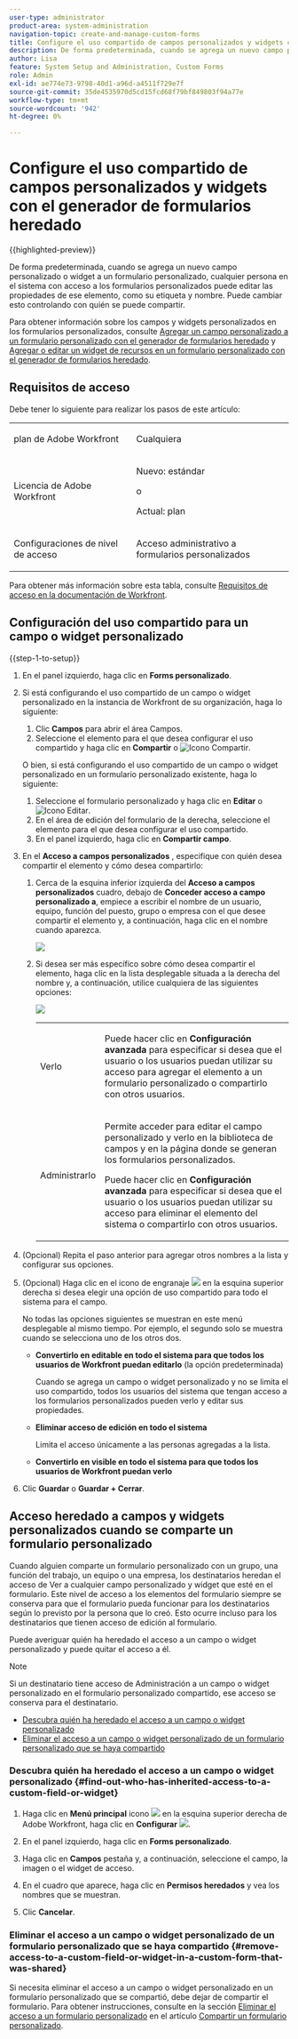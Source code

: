 ```yaml
---
user-type: administrator
product-area: system-administration
navigation-topic: create-and-manage-custom-forms
title: Configure el uso compartido de campos personalizados y widgets con el generador de formularios heredado
description: De forma predeterminada, cuando se agrega un nuevo campo personalizado o widget a un formulario personalizado, cualquier persona en el sistema con acceso a los formularios personalizados puede editar las propiedades de ese elemento, como su etiqueta y nombre. Puede cambiar esto controlando con quién se puede compartir.
author: Lisa
feature: System Setup and Administration, Custom Forms
role: Admin
exl-id: ae774e73-9798-40d1-a96d-a4511f729e7f
source-git-commit: 35de4535970d5cd15fcd68f79bf849803f94a77e
workflow-type: tm+mt
source-wordcount: '942'
ht-degree: 0%

---
```


# Configure el uso compartido de campos personalizados y widgets con el generador de formularios heredado

{{highlighted-preview}}

De forma predeterminada, cuando se agrega un nuevo campo personalizado o widget a un formulario personalizado, cualquier persona en el sistema con acceso a los formularios personalizados puede editar las propiedades de ese elemento, como su etiqueta y nombre. Puede cambiar esto controlando con quién se puede compartir.

Para obtener información sobre los campos y widgets personalizados en los formularios personalizados, consulte [Agregar un campo personalizado a un formulario personalizado con el generador de formularios heredado](../../../administration-and-setup/customize-workfront/create-manage-custom-forms/add-a-custom-field-to-a-custom-form.md) y [Agregar o editar un widget de recursos en un formulario personalizado con el generador de formularios heredado](../../../administration-and-setup/customize-workfront/create-manage-custom-forms/add-widget-or-edit-its-properties-in-a-custom-form.md).

## Requisitos de acceso

Debe tener lo siguiente para realizar los pasos de este artículo:

<table style="table-layout:auto"> 
 <col> 
 <col> 
 <tbody> 
  <tr data-mc-conditions=""> 
   <td role="rowheader"> <p>plan de Adobe Workfront</p> </td> 
   <td>Cualquiera</td> 
  </tr> 
  <tr> 
   <td role="rowheader">Licencia de Adobe Workfront</td> 
   <td>
   <p>Nuevo: estándar</p>
   <p>o</p>
   <p>Actual: plan</p></td>
  </tr> 
  <tr data-mc-conditions=""> 
   <td role="rowheader">Configuraciones de nivel de acceso</td> 
   <td> <p>Acceso administrativo a formularios personalizados</p> </td> 
  </tr> 
 </tbody> 
</table>

Para obtener más información sobre esta tabla, consulte [Requisitos de acceso en la documentación de Workfront](/help/quicksilver/administration-and-setup/add-users/access-levels-and-object-permissions/access-level-requirements-in-documentation.md).

## Configuración del uso compartido para un campo o widget personalizado

{{step-1-to-setup}}

1. En el panel izquierdo, haga clic en **Forms personalizado**.
1. Si está configurando el uso compartido de un campo o widget personalizado en la instancia de Workfront de su organización, haga lo siguiente:

   1. Clic **Campos** para abrir el área Campos.
   1. Seleccione el elemento para el que desea configurar el uso compartido y haga clic en **Compartir** <span class="preview">o ![Icono Compartir](assets/share-icon.png).</span>

   O bien, si está configurando el uso compartido de un campo o widget personalizado en un formulario personalizado existente, haga lo siguiente:

   1. Seleccione el formulario personalizado y haga clic en **Editar** <span class="preview">o ![Icono Editar](assets/edit-icon.png).</span>
   1. En el área de edición del formulario de la derecha, seleccione el elemento para el que desea configurar el uso compartido.
   1. En el panel izquierdo, haga clic en **Compartir campo**.

1. En el **Acceso a campos personalizados** , especifique con quién desea compartir el elemento y cómo desea compartirlo:

   1. Cerca de la esquina inferior izquierda del **Acceso a campos personalizados** cuadro, debajo de **Conceder acceso a campo personalizado a**, empiece a escribir el nombre de un usuario, equipo, función del puesto, grupo o empresa con el que desee compartir el elemento y, a continuación, haga clic en el nombre cuando aparezca.

      ![](assets/share-field-give-access-to.jpg)

   1. Si desea ser más específico sobre cómo desea compartir el elemento, haga clic en la lista desplegable situada a la derecha del nombre y, a continuación, utilice cualquiera de las siguientes opciones:

      ![](assets/share-field-view-mng-options.jpg)

      <table style="table-layout:auto"> 
       <col> 
       <col> 
       <tbody> 
        <tr> 
         <td role="rowheader">Verlo</td> 
         <td> <p>Puede hacer clic en <strong>Configuración avanzada</strong> para especificar si desea que el usuario o los usuarios puedan utilizar su acceso para agregar el elemento a un formulario personalizado o compartirlo con otros usuarios.</p> </td> 
        </tr> 
        <tr> 
         <td role="rowheader">Administrarlo</td> 
         <td> <p>Permite acceder para editar el campo personalizado y verlo en la biblioteca de campos y en la página donde se generan los formularios personalizados.</p> <p>Puede hacer clic en <strong>Configuración avanzada</strong> para especificar si desea que el usuario o los usuarios puedan utilizar su acceso para eliminar el elemento del sistema o compartirlo con otros usuarios.</p> </td> 
        </tr> 
       </tbody> 
      </table>

1. (Opcional) Repita el paso anterior para agregar otros nombres a la lista y configurar sus opciones.
1. (Opcional) Haga clic en el icono de engranaje ![](assets/gear-icon-settings.png) en la esquina superior derecha si desea elegir una opción de uso compartido para todo el sistema para el campo.

   No todas las opciones siguientes se muestran en este menú desplegable al mismo tiempo. Por ejemplo, el segundo solo se muestra cuando se selecciona uno de los otros dos.

   * **Convertirlo en editable en todo el sistema para que todos los usuarios de Workfront puedan editarlo** (la opción predeterminada)

     Cuando se agrega un campo o widget personalizado y no se limita el uso compartido, todos los usuarios del sistema que tengan acceso a los formularios personalizados pueden verlo y editar sus propiedades.

   * **Eliminar acceso de edición en todo el sistema**

     Limita el acceso únicamente a las personas agregadas a la lista.

   * **Convertirlo en visible en todo el sistema para que todos los usuarios de Workfront puedan verlo**

1. Clic **Guardar** o **Guardar + Cerrar**.

## Acceso heredado a campos y widgets personalizados cuando se comparte un formulario personalizado

Cuando alguien comparte un formulario personalizado con un grupo, una función del trabajo, un equipo o una empresa, los destinatarios heredan el acceso de Ver a cualquier campo personalizado y widget que esté en el formulario. Este nivel de acceso a los elementos del formulario siempre se conserva para que el formulario pueda funcionar para los destinatarios según lo previsto por la persona que lo creó. Esto ocurre incluso para los destinatarios que tienen acceso de edición al formulario.

Puede averiguar quién ha heredado el acceso a un campo o widget personalizado y puede quitar el acceso a él.

>[!NOTE]
>
>Si un destinatario tiene acceso de Administración a un campo o widget personalizado en el formulario personalizado compartido, ese acceso se conserva para el destinatario.

* [Descubra quién ha heredado el acceso a un campo o widget personalizado](#find-out-who-has-inherited-access-to-a-custom-field-or-widget)
* [Eliminar el acceso a un campo o widget personalizado de un formulario personalizado que se haya compartido](#remove-access-to-a-custom-field-or-widget-in-a-custom-form-that-was-shared)

### Descubra quién ha heredado el acceso a un campo o widget personalizado {#find-out-who-has-inherited-access-to-a-custom-field-or-widget}

1. Haga clic en **Menú principal** icono ![](assets/main-menu-icon.png) en la esquina superior derecha de Adobe Workfront, haga clic en **Configurar** ![](assets/gear-icon-settings.png).

1. En el panel izquierdo, haga clic en **Forms personalizado**.
1. Haga clic en **Campos** pestaña y, a continuación, seleccione el campo, la imagen o el widget de acceso.
1. En el cuadro que aparece, haga clic en **Permisos heredados** y vea los nombres que se muestran.
1. Clic **Cancelar**.

### Eliminar el acceso a un campo o widget personalizado de un formulario personalizado que se haya compartido {#remove-access-to-a-custom-field-or-widget-in-a-custom-form-that-was-shared}

Si necesita eliminar el acceso a un campo o widget personalizado en un formulario personalizado que se compartió, debe dejar de compartir el formulario. Para obtener instrucciones, consulte en la sección [Eliminar el acceso a un formulario personalizado](../../../administration-and-setup/customize-workfront/create-manage-custom-forms/share-access-to-a-custom-form.md#unshare) en el artículo [Compartir un formulario personalizado](../../../administration-and-setup/customize-workfront/create-manage-custom-forms/share-access-to-a-custom-form.md).
